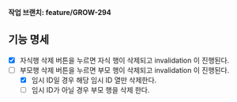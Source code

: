 **작업 브랜치: feature/GROW-294**

## 기능 명세
- [x] 자식행 삭제 버튼을 누르면 자식 행이 삭제되고 invalidation 이 진행된다.
- [ ] 부모행 삭제 버튼을 누르면 부모 행이 삭제되고 invalidation 이 진행된다.
  - [x] 임시 ID일 경우 해당 임시 ID 열만 삭제한다.
  - [ ] 임시 ID가 아닐 경우 부모 행을 삭제 한다.
